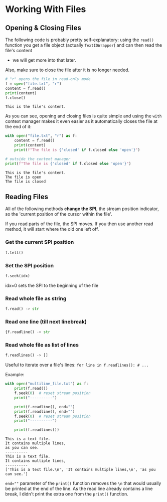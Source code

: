 # Working With Files

## Opening & Closing Files
The following code is probably pretty self-explanatory:
using the `read()` function you get a file object
(actually `TextIOWrapper`) and can then read the file's content
- we will get more into that later.

Also, make sure to close the file after it is no longer needed.

```python
# "r" opens the file in read-only mode
f = open("file.txt", "r")
content = f.read()
print(content)
f.close()
```

```
This is the file's content.
```

As you can see, opening and closing files is quite simple and using the
`with` context manager makes it even easier as it automatically
closes the file at the end of it:

```python
with open("file.txt", "r") as f:
    content = f.read()
    print(content)
    print(f"The file is {'closed' if f.closed else 'open'}")

# outside the context manager
print(f"The file is {'closed' if f.closed else 'open'}")
```

```
This is the file's content.
The file is open
The file is closed
```

## Reading Files

All of the following methods **change the SPI**, the stream position indicator, so the 'current position of the cursor within the file'.

If you read parts of the file, the SPI moves. If you then use another read method, it will start where the old one left off.

### Get the current SPI position
```python
f.tell()
```

### Set the SPI position
```python
f.seek(idx)
```
idx=0 sets the SPI to the beginning of the file

### Read whole file as string
```python
f.read() -> str
```

### Read one line (till next linebreak)
```python
{f.readline() -> str
```

### Read whole file as list of lines
```python
f.readlines() -> []
```
Useful to iterate over a file's lines: `for line in f.readlines(): # ...`

Example:
```python
with open("multiline_file.txt") as f:
    print(f.read())
    f.seek(0)  # reset stream position
    print("----------")

    print(f.readline(), end="")
    print(f.readline(), end="")
    f.seek(0)  # reset stream position
    print("----------")

    print(f.readlines())
```

```
This is a text file.
It contains multiple lines,
as you can see.
----------
This is a text file.
It contains multiple lines,
----------
['This is a text file.\n', 'It contains multiple lines,\n', 'as you can see.']
```

`end=""` parameter of the `print()` function
removes the `\n` that would usually be printed at the end of the line. 
As the read line already contains a line break, I didn't print the extra one from the
`print()` function.
